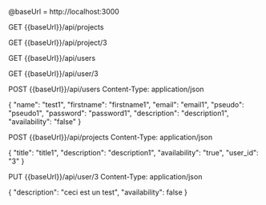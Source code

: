@baseUrl = http://localhost:3000

GET {{baseUrl}}/api/projects

GET {{baseUrl}}/api/project/3

GET {{baseUrl}}/api/users

GET {{baseUrl}}/api/user/3

POST {{baseUrl}}/api/users
Content-Type: application/json

{
    "name": "test1",
    "firstname": "firstname1",
    "email": "email1",
    "pseudo": "pseudo1",
    "password": "password1",
    "description": "description1",
    "availability": "false"
}

POST {{baseUrl}}/api/projects
Content-Type: application/json

{
    "title": "title1",
    "description": "description1",
    "availability": "true",
    "user_id": "3"
}

PUT {{baseUrl}}/api/user/3
Content-Type: application/json

{
    "description": "ceci est un test",
    "availability": false
}


